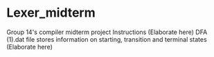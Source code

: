 # Lexer_midterm
Group 14's compiler midterm project
Instructions (Elaborate here)
DFA (1).dat file stores information on starting, transition and terminal states (Elaborate here)

